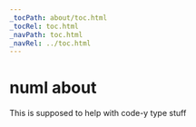 ```yaml
---
_tocPath: about/toc.html
_tocRel: toc.html
_navPath: toc.html
_navRel: ../toc.html
---
```


# numl about

This is supposed to help with code-y type stuff